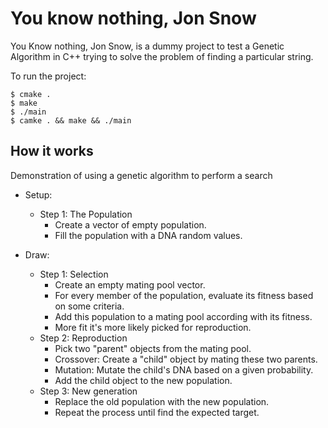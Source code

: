You know nothing, Jon Snow
==========================

You Know nothing, Jon Snow, is a dummy project to test a Genetic Algorithm in C++ trying to solve the problem of finding a particular string.


To run the project:

```
$ cmake .
$ make
$ ./main
$ camke . && make && ./main
```

## How it works

Demonstration of using a genetic algorithm to perform a search

- Setup:
    - Step 1: The Population
        - Create a vector of empty population.
        - Fill the population with a DNA random values.

- Draw:
    - Step 1: Selection
        - Create an empty mating pool vector.
        - For every member of the population, evaluate its fitness based on some criteria.
        - Add this population to a mating pool according with its fitness.
        - More fit it's more likely picked for reproduction.
    - Step 2: Reproduction
        - Pick two "parent" objects from the mating pool.        
        - Crossover: Create a "child" object by mating these two parents.        
        - Mutation: Mutate the child's DNA based on a given probability.        
        - Add the child object to the new population.
    - Step 3: New generation
        - Replace the old population with the new population.
        - Repeat the process until find the expected target.
